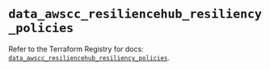 # `data_awscc_resiliencehub_resiliency_policies`

Refer to the Terraform Registry for docs: [`data_awscc_resiliencehub_resiliency_policies`](https://registry.terraform.io/providers/hashicorp/awscc/0.70.0/docs/data-sources/resiliencehub_resiliency_policies).
